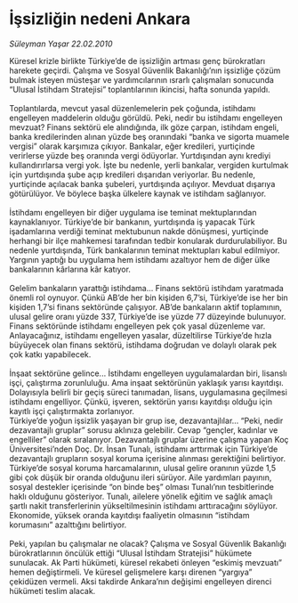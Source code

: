 # İşsizliğin nedeni Ankara

*Süleyman Yaşar 22.02.2010*

<div class="taraf_structure_2col_1zq">
<div class="margen_n">



 <p>Küresel krizle birlikte Türkiye’de de işsizliğin artması genç bürokratları harekete geçirdi. Çalışma ve Sosyal Güvenlik Bakanlığı’nın işsizliğe çözüm bulmak isteyen müsteşar ve yardımcılarının ısrarlı çalışmaları sonucunda “Ulusal İstihdam Stratejisi” toplantılarının ikincisi, hafta sonunda yapıldı. <br/><br/>Toplantılarda, mevcut yasal düzenlemelerin pek çoğunda, istihdamı engelleyen maddelerin olduğu görüldü. Peki, nedir bu istihdamı engelleyen mevzuat? Finans sektörü ele alındığında, ilk göze çarpan, istihdam engeli, banka kredilerinden alınan yüzde beş oranındaki “banka ve sigorta muamele vergisi” olarak karşımıza çıkıyor. Bankalar, eğer kredileri, yurtiçinde verirlerse yüzde beş oranında vergi ödüyorlar. Yurtdışından aynı krediyi kullandırırlarsa vergi yok. İşte bu nedenle, yerli bankalar, vergiden kurtulmak için yurtdışında şube açıp kredileri dışarıdan veriyorlar. Bu nedenle, yurtiçinde açılacak banka şubeleri, yurtdışında açılıyor. Mevduat dışarıya götürülüyor. Ve böylece başka ülkelere kaynak ve istihdam sağlanıyor. <br/><br/>İstihdamı engelleyen bir diğer uygulama ise teminat mektuplarından kaynaklanıyor. Türkiye’de bir bankanın, yurtdışında iş yapacak Türk işadamlarına verdiği teminat mektubunun nakde dönüşmesi, yurtiçinde herhangi bir ilçe mahkemesi tarafından tedbir konularak durdurulabiliyor. Bu nedenle yurtdışında, Türk bankalarının teminat mektupları kabul edilmiyor. Yargının yaptığı bu uygulama hem istihdamı azaltıyor hem de diğer ülke bankalarının kârlarına kâr katıyor. <br/><br/>Gelelim bankaların yarattığı istihdama... Finans sektörü istihdam yaratmada önemli rol oynuyor. Çünkü AB’de her bin kişiden 6,7’si, Türkiye’de ise her bin kişiden 1,7’si finans sektöründe çalışıyor. AB’de bankaların aktif toplamının, ulusal gelire oranı yüzde 337, Türkiye’de ise yüzde 77 düzeyinde bulunuyor. Finans sektöründe istihdamı engelleyen pek çok yasal düzenleme var. Anlayacağınız, istihdamı engelleyen yasalar, düzeltilirse Türkiye’de hızla büyüyecek olan finans sektörü, istihdama doğrudan ve dolaylı olarak pek çok katkı yapabilecek. <br/><br/>İnşaat sektörüne gelince... İstihdamı engelleyen uygulamalardan biri, lisanslı işçi, çalıştırma zorunluluğu. Ama inşaat sektörünün yaklaşık yarısı kayıtdışı. Dolayısıyla belirli bir geçiş süreci tanımadan, lisans, uygulamasına geçilmesi istihdamı engelliyor. Çünkü, işveren, sektörün yarısı kayıtdışı olduğu için kayıtlı işçi çalıştırmakta zorlanıyor. <br/>Türkiye’de yoğun işsizlik yaşayan bir grup ise, dezavantajlılar... “Peki, nedir dezavantajlı gruplar” sorusu aklınıza gelebilir. Cevap “gençler, kadınlar ve engelliler” olarak sıralanıyor. Dezavantajlı gruplar üzerine çalışma yapan Koç Üniversitesi’nden Doç. Dr. İnsan Tunalı, istihdamı arttırmak için Türkiye’de dezavantajlı grupların sosyal koruma içerisine alınması gerektiğini belirtiyor. Türkiye’de sosyal koruma harcamalarının, ulusal gelire oranının yüzde 1,5 gibi çok düşük bir oranda olduğunu ileri sürüyor. Aile yardımları payının, sosyal destekler içerisinde “on binde beş” olması Tunalı’nın tesbitlerinde haklı olduğunu gösteriyor. Tunalı, ailelere yönelik eğitim ve sağlık amaçlı şartlı nakit transferlerinin yükseltilmesinin istihdamı arttıracağını söylüyor. Ekonomide, yüksek oranda kayıtdışı faaliyetin olmasının “istihdam korumasını” azalttığını belirtiyor. <br/><br/>Peki, yapılan bu çalışmalar ne olacak? Çalışma ve Sosyal Güvenlik Bakanlığı bürokratlarının öncülük ettiği “Ulusal İstihdam Stratejisi” hükümete sunulacak. Ak Parti hükümeti, küresel rekabeti önleyen “eskimiş mevzuatı” hemen değiştirmeli. Ve küresel gelişmelere karşı direnen “yargıya” çekidüzen vermeli. Aksi takdirde Ankara’nın değişimi engelleyen direnci hükümeti teslim alacak.</p>
<br/>
<br/>
<br/>



<br/>


<div id="taraf_not">
</div>

</div>


</div>
